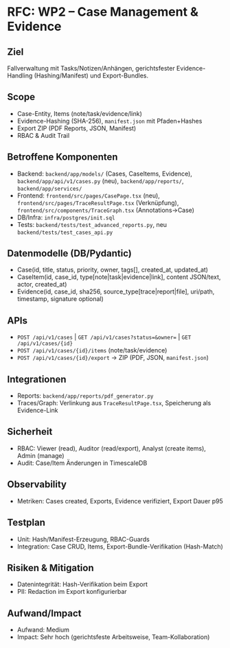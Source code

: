 # RFC: WP2 – Case Management & Evidence

## Ziel
Fallverwaltung mit Tasks/Notizen/Anhängen, gerichtsfester Evidence-Handling (Hashing/Manifest) und Export-Bundles.

## Scope
- Case-Entity, Items (note/task/evidence/link)
- Evidence-Hashing (SHA-256), `manifest.json` mit Pfaden+Hashes
- Export ZIP (PDF Reports, JSON, Manifest)
- RBAC & Audit Trail

## Betroffene Komponenten
- Backend: `backend/app/models/` (Cases, CaseItems, Evidence), `backend/app/api/v1/cases.py` (neu), `backend/app/reports/`, `backend/app/services/`
- Frontend: `frontend/src/pages/CasePage.tsx` (neu), `frontend/src/pages/TraceResultPage.tsx` (Verknüpfung), `frontend/src/components/TraceGraph.tsx` (Annotations→Case)
- DB/Infra: `infra/postgres/init.sql`
- Tests: `backend/tests/test_advanced_reports.py`, neu `backend/tests/test_cases_api.py`

## Datenmodelle (DB/Pydantic)
- Case(id, title, status, priority, owner, tags[], created_at, updated_at)
- CaseItem(id, case_id, type[note|task|evidence|link], content JSON/text, actor, created_at)
- Evidence(id, case_id, sha256, source_type[trace|report|file], uri/path, timestamp, signature optional)

## APIs
- `POST /api/v1/cases` | `GET /api/v1/cases?status=&owner=` | `GET /api/v1/cases/{id}`
- `POST /api/v1/cases/{id}/items` (note/task/evidence)
- `POST /api/v1/cases/{id}/export` → ZIP (PDF, JSON, `manifest.json`)

## Integrationen
- Reports: `backend/app/reports/pdf_generator.py`
- Traces/Graph: Verlinkung aus `TraceResultPage.tsx`, Speicherung als Evidence-Link

## Sicherheit
- RBAC: Viewer (read), Auditor (read/export), Analyst (create items), Admin (manage)
- Audit: Case/Item Änderungen in TimescaleDB

## Observability
- Metriken: Cases created, Exports, Evidence verifiziert, Export Dauer p95

## Testplan
- Unit: Hash/Manifest-Erzeugung, RBAC-Guards
- Integration: Case CRUD, Items, Export-Bundle-Verifikation (Hash-Match)

## Risiken & Mitigation
- Datenintegrität: Hash-Verifikation beim Export
- PII: Redaction im Export konfigurierbar

## Aufwand/Impact
- Aufwand: Medium
- Impact: Sehr hoch (gerichtsfeste Arbeitsweise, Team-Kollaboration)
